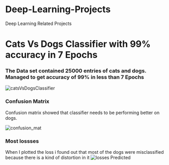 # Deep-Learning-Projects
Deep Learning Related Projects

# Cats Vs Dogs Classifier with 99% accuracy in 7 Epochs
### The Data set contained 25000 entries of cats and dogs. Managed to get accuracy of 99% in less than 7 Epochs
![catsVsDogsClassifier](cats_vs_dogs_classifier/images/loss)
### Confusion Matrix
Confusion matrix showed that classifier needs to be performing better on dogs.


![confusion_mat](cats_vs_dogs_classifier/images/confusion%20matrix)

### Most lossses 
When I plotted the loss i found out that most of the dogs were misclassified because there is a kind of distortion in it
![losses Predicted](cats_vs_dogs_classifier/images/losses%20plotted)



